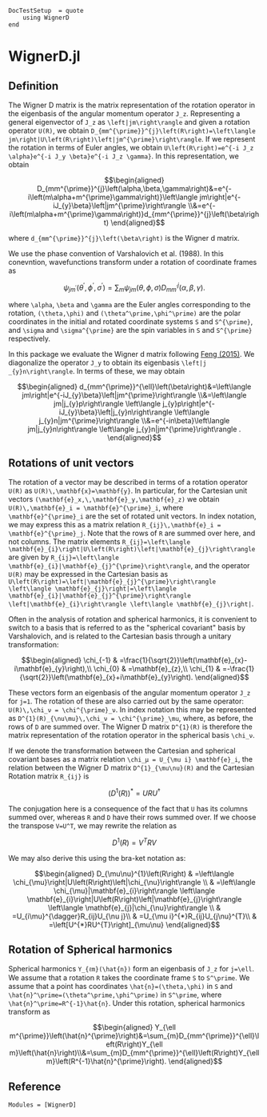 ```@meta
DocTestSetup  = quote
    using WignerD
end
```

# WignerD.jl

## Definition

The Wigner D matrix is the matrix representation of the rotation operator in the eigenbasis of the angular momentum operator ``J_z``. Representing a general eigenvector of ``J_z`` as ``\left|jm\right\rangle`` and given a rotation operator ``U(R)``, we obtain ``D_{mm^{\prime}}^{j}\left(R\right)=\left\langle jm\right|U\left(R\right)\left|jm^{\prime}\right\rangle``. If we represent the rotation in terms of Euler angles, we obtain ``U\left(R\right)=e^{-i J_z \alpha}e^{-i J_y \beta}e^{-i J_z \gamma}``. In this representation, we obtain

```math
\begin{aligned}
D_{mm^{\prime}}^{j}\left(\alpha,\beta,\gamma\right)&=e^{-i\left(m\alpha+m^{\prime}\gamma\right)}\left\langle jm\right|e^{-iJ_{y}\beta}\left|jm^{\prime}\right\rangle \\&=e^{-i\left(m\alpha+m^{\prime}\gamma\right)}d_{mm^{\prime}}^{j}\left(\beta\right)
\end{aligned}
```

where ``d_{mm^{\prime}}^{j}\left(\beta\right)`` is the Wigner d matrix.

We use the phase convention of Varshalovich et al. (1988). In this conevntion, wavefunctions transform under a rotation of coordinate frames as

```math
\psi_{jm^{\prime}}\left(\theta^{\prime},\phi^{\prime},\sigma^{\prime}\right)=\sum_{m}\psi_{jm}\left(\theta,\phi,\sigma\right)D_{mm^{\prime}}^{j}\left(\alpha,\beta,\gamma\right).
```
where ``\alpha``, ``\beta`` and ``\gamma`` are the Euler angles corresponding to the rotation, ``(\theta,\phi)`` and ``(\theta^\prime,\phi^\prime)`` are the polar coordinates in the initial and rotated coordinate systems ``S`` and ``S^{\prime}``, and ``\sigma`` and ``\sigma^{\prime}`` are the spin variables in ``S`` and ``S^{\prime}`` respectively.

In this package we evaluate the Wigner d matrix following [Feng (2015)](https://journals.aps.org/pre/abstract/10.1103/PhysRevE.92.043307). We diagonalize the operator ``J_y`` to obtain its eigenbasis ``\left|j _{y}n\right\rangle``. In terms of these, we may obtain

```math
\begin{aligned}
d_{mm^{\prime}}^{\ell}\left(\beta\right)&=\left\langle jm\right|e^{-iJ_{y}\beta}\left|jm^{\prime}\right\rangle \\&=\left\langle jm|j_{y}p\right\rangle \left\langle j_{y}p\right|e^{-iJ_{y}\beta}\left|j_{y}n\right\rangle \left\langle j_{y}n|jm^{\prime}\right\rangle \\&=e^{-in\beta}\left\langle jm|j_{y}n\right\rangle \left\langle j_{y}n|jm^{\prime}\right\rangle .
\end{aligned}
```

## Rotations of unit vectors

The rotation of a vector may be described in terms of a rotation operator ``U(R)`` as ``U(R)\,\mathbf{x}=\mathbf{y}``. In particular, for the Cartesian unit vectors ``(\mathbf{e}_x,\,\mathbf{e}_y,\mathbf{e}_z)`` we obtain ``U(R)\,\mathbf{e}_i = \mathbf{e}^{\prime}_i``, where ``\mathbf{e}^{\prime}_i`` are the set of rotated unit vectors. In index notation, we may express this as a matrix relation ``R_{ij}\,\mathbf{e}_i = \mathbf{e}^{\prime}_j``. Note that the rows of ``R`` are summed over here, and not columns. The matrix elements ``R_{ij}=\left\langle \mathbf{e}_{i}\right|U\left(R\right)\left|\mathbf{e}_{j}\right\rangle`` are given by ``R_{ij}=\left\langle \mathbf{e}_{i}|\mathbf{e}_{j}^{\prime}\right\rangle``, and the operator ``U(R)`` may be expressed in the Cartesian basis as ``U\left(R\right)=\left|\mathbf{e}_{j}^{\prime}\right\rangle \left\langle \mathbf{e}_{j}\right|=\left\langle \mathbf{e}_{i}|\mathbf{e}_{j}^{\prime}\right\rangle \left|\mathbf{e}_{i}\right\rangle \left\langle \mathbf{e}_{j}\right|``.

Often in the analysis of rotation and spherical harmonics, it is convenient to switch to a basis that is referred to as the "spherical covariant" basis by Varshalovich, and is related to the Cartesian basis through a unitary transformation:

```math
\begin{aligned}
\chi_{-1} & =\frac{1}{\sqrt{2}}\left(\mathbf{e}_{x}-i\mathbf{e}_{y}\right),\\
\chi_{0} & =\mathbf{e}_{z},\\
\chi_{1} & =-\frac{1}{\sqrt{2}}\left(\mathbf{e}_{x}+i\mathbf{e}_{y}\right).
\end{aligned}
```

These vectors form an eigenbasis of the angular momentum operator ``J_z`` for ``j=1``. The rotation of these are also carried out by the same operator: ``U(R)\,\chi_ν = \chi^{\prime}_ν``. In index notation this may be represented as ``D^{1}(R)_{\nu\mu}\,\chi_ν = \chi^{\prime}_\mu``, where, as before, the rows of ``D`` are summed over. The Wigner D matrix ``D^{1}(R)`` is therefore the matrix representation of the rotation operator in the spherical basis ``\chi_ν``.

If we denote the transformation between the Cartesian and spherical covariant bases as a matrix relation ``\chi_μ = U_{\mu i} \mathbf{e}_i``, the relation between the Wigner D matrix ``D^{1}_{\mu\nu}(R)`` and the Cartesian Rotation matrix ``R_{ij}`` is

```math
(D^{1}(R))^* = U R U^{\dagger}
```

The conjugation here is a consequence of the fact that ``U`` has its columns summed over, whereas ``R`` and ``D`` have their rows summed over. If we choose the transpose ``V=U^T``, we may rewrite the relation as

```math
D^{1}(R) = V^T R V
```

We may also derive this using the bra-ket notation as:

```math
\begin{aligned}
D_{\mu\nu}^{1}\left(R\right) & =\left\langle \chi_{\mu}\right|U\left(R\right)\left|\chi_{\nu}\right\rangle \\
 & =\left\langle \chi_{\mu}|\mathbf{e}_{i}\right\rangle \left\langle \mathbf{e}_{i}\right|U\left(R\right)\left|\mathbf{e}_{j}\right\rangle \left\langle \mathbf{e}_{j}|\chi_{\nu}\right\rangle \\
 & =U_{i\mu}^{\dagger}R_{ij}U_{\nu j}\\
 & =U_{\mu i}^{*}R_{ij}U_{j\nu}^{T}\\
 & =\left[U^{*}RU^{T}\right]_{\mu\nu}
\end{aligned}
```

## Rotation of Spherical harmonics

Spherical harmonics ``Y_{ℓm}(\hat{n})`` form an eigenbasis of ``J_z`` for ``j=\ell``. We assume that a rotation ``R`` takes the coordinate frame ``S`` to ``S^\prime``. We assume that a point has coordinates ``\hat{n}=(\theta,\phi)`` in ``S`` and ``\hat{n}^\prime=(\theta^\prime,\phi^\prime)`` in ``S^\prime``, where ``\hat{n}^\prime=R^{-1}\hat{n}``. Under this rotation, spherical harmonics transform as

```math
\begin{aligned}
Y_{\ell m^{\prime}}\left(\hat{n}^{\prime}\right)&=\sum_{m}D_{mm^{\prime}}^{\ell}\left(R\right)Y_{\ell m}\left(\hat{n}\right)\\&=\sum_{m}D_{mm^{\prime}}^{\ell}\left(R\right)Y_{\ell m}\left(R^{-1}\hat{n}^{\prime}\right).
\end{aligned}
```

## Reference

```@autodocs
Modules = [WignerD]
```
